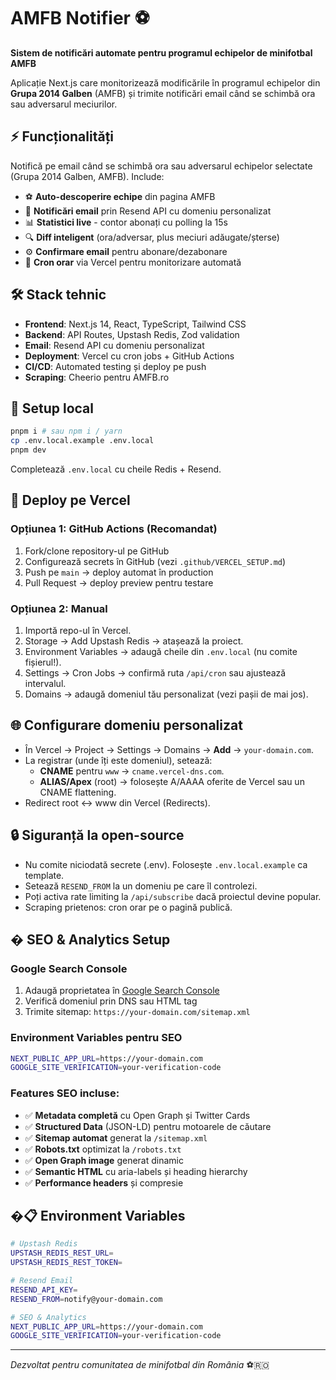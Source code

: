 # AMFB Notifier ⚽

**Sistem de notificări automate pentru programul echipelor de minifotbal AMFB**

Aplicație Next.js care monitorizează modificările în programul echipelor din **Grupa 2014 Galben** (AMFB) și trimite notificări email când se schimbă ora sau adversarul meciurilor.

## ⚡ Funcționalități

Notifică pe email când se schimbă ora sau adversarul echipelor selectate (Grupa 2014 Galben, AMFB). Include:
- ⚽ **Auto-descoperire echipe** din pagina AMFB
- 📧 **Notificări email** prin Resend API cu domeniu personalizat  
- 📊 **Statistici live** - contor abonați cu polling la 15s
- 🔍 **Diff inteligent** (ora/adversar, plus meciuri adăugate/șterse)
- ⚙️ **Confirmare email** pentru abonare/dezabonare
- 🔄 **Cron orar** via Vercel pentru monitorizare automată

## 🛠️ Stack tehnic

- **Frontend**: Next.js 14, React, TypeScript, Tailwind CSS
- **Backend**: API Routes, Upstash Redis, Zod validation  
- **Email**: Resend API cu domeniu personalizat
- **Deployment**: Vercel cu cron jobs + GitHub Actions
- **CI/CD**: Automated testing și deploy pe push
- **Scraping**: Cheerio pentru AMFB.ro

## 🚀 Setup local

```bash
pnpm i # sau npm i / yarn
cp .env.local.example .env.local
pnpm dev
```

Completează `.env.local` cu cheile Redis + Resend.

## 🚀 Deploy pe Vercel

### Opțiunea 1: GitHub Actions (Recomandat)
1. Fork/clone repository-ul pe GitHub
2. Configurează secrets în GitHub (vezi `.github/VERCEL_SETUP.md`)
3. Push pe `main` → deploy automat în production
4. Pull Request → deploy preview pentru testare

### Opțiunea 2: Manual
1. Importă repo-ul în Vercel.
2. Storage → Add Upstash Redis → atașează la proiect.
3. Environment Variables → adaugă cheile din `.env.local` (nu comite fișierul!).
4. Settings → Cron Jobs → confirmă ruta `/api/cron` sau ajustează intervalul.
5. Domains → adaugă domeniul tău personalizat (vezi pașii de mai jos).

## 🌐 Configurare domeniu personalizat

- În Vercel → Project → Settings → Domains → **Add** → `your-domain.com`.
- La registrar (unde îți este domeniul), setează:
  - **CNAME** pentru `www` → `cname.vercel-dns.com`.
  - **ALIAS/Apex** (root) → folosește A/AAAA oferite de Vercel sau un CNAME flattening.
- Redirect root ↔ www din Vercel (Redirects).

## 🔒 Siguranță la open-source

- Nu comite niciodată secrete (.env). Folosește `.env.local.example` ca template.
- Setează `RESEND_FROM` la un domeniu pe care îl controlezi.
- Poți activa rate limiting la `/api/subscribe` dacă proiectul devine popular.
- Scraping prietenos: cron orar pe o pagină publică.

## � SEO & Analytics Setup

### Google Search Console
1. Adaugă proprietatea în [Google Search Console](https://search.google.com/search-console/)
2. Verifică domeniul prin DNS sau HTML tag
3. Trimite sitemap: `https://your-domain.com/sitemap.xml`

### Environment Variables pentru SEO
```bash
NEXT_PUBLIC_APP_URL=https://your-domain.com
GOOGLE_SITE_VERIFICATION=your-verification-code
```

### Features SEO incluse:
- ✅ **Metadata completă** cu Open Graph și Twitter Cards
- ✅ **Structured Data** (JSON-LD) pentru motoarele de căutare
- ✅ **Sitemap automat** generat la `/sitemap.xml`
- ✅ **Robots.txt** optimizat la `/robots.txt`
- ✅ **Open Graph image** generat dinamic
- ✅ **Semantic HTML** cu aria-labels și heading hierarchy
- ✅ **Performance headers** și compresie

## �📋 Environment Variables

```bash
# Upstash Redis
UPSTASH_REDIS_REST_URL=
UPSTASH_REDIS_REST_TOKEN=

# Resend Email
RESEND_API_KEY=
RESEND_FROM=notify@your-domain.com

# SEO & Analytics
NEXT_PUBLIC_APP_URL=https://your-domain.com
GOOGLE_SITE_VERIFICATION=your-verification-code
```

---

*Dezvoltat pentru comunitatea de minifotbal din România* ⚽🇷🇴
